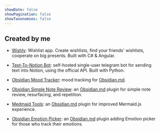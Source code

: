 ```yaml
---
showDate: false
showPagination: false
showTaxonomies: false
---
```

## Created by me

- [Wishly](https://wishly.site): Wishlist app. Create wishlists, find your friends' wishlists, cooperate on big presents. Built with C# & Angular.

- [Text-To-Notion Bot](https://github.com/dartungar/text-to-notion-bot): self-hosted single-user telegram bot for sending text into Notion, using the official API. Built with Python.

- [Obsidian Mood Tracker](https://github.com/dartungar/obsidian-mood-tracker): mood tracking for [Obsidian.md](https://obsidian.md/).

- [Obsidian Simple Note Review](https://github.com/dartungar/obsidian-simple-note-review): an [Obsidian.md](https://obsidian.md/) plugin for simple note review, resurfacing, and repetition.

- [Medmaid Tools](https://github.com/dartungar/obsidian-mermaid): an [Obsidian.md](https://obsidian.md/) plugin for improved Mermaid.js experience.

- [Obsidian Emotion Picker](https://github.com/dartungar/obsidian-emotion-picker): an [Obsidian.md](https://obsidian.md/) plugin adding Emotion picker for those who track their emotions.